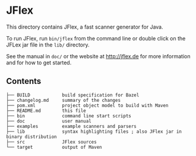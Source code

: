 # JFlex

This directory contains JFlex, a fast scanner generator for Java.

To run JFlex, run `bin/jflex` from the command line or double click on the
JFLex jar file in the `lib/` directory.

See the manual in `doc/` or the website at <http://jflex.de> for more
information and for how to get started.


## Contents

    ├── BUILD            build specification for Bazel
    ├── changelog.md     summary of the changes
    ├── pom.xml          project object model to build with Maven
    ├── README.md        this file
    ├── bin              command line start scripts
    ├── doc              user manual
    ├── examples         example scanners and parsers
    ├── lib              syntax highlighting files ; also JFlex jar in binary distribution
    ├── src              JFlex sources
    └── target           output of Maven

